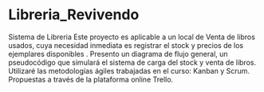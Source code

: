 # Libreria_Revivendo
Sistema de Libreria
Este proyecto es aplicable a un local de Venta de libros usados, cuya necesidad inmediata es registrar el stock y precios de los ejemplares disponibles .
Presento un diagrama de flujo general, un pseudocódigo que simulará el sistema de carga del stock y venta de libros.
Utilizaré las metodologías ágiles trabajadas en el curso: Kanban y Scrum. Propuestas a través de la plataforma online Trello.
